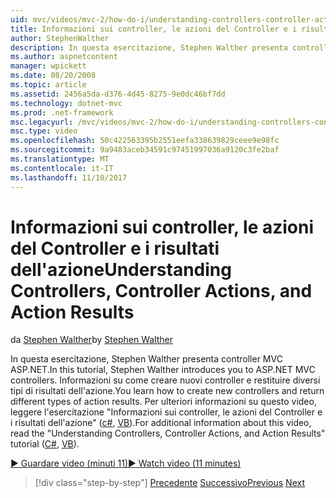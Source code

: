 ```yaml
---
uid: mvc/videos/mvc-2/how-do-i/understanding-controllers-controller-actions-and-action-results
title: Informazioni sui controller, le azioni del Controller e i risultati dell'azione | Documenti Microsoft
author: StephenWalther
description: In questa esercitazione, Stephen Walther presenta controller MVC ASP.NET. Informazioni su come creare nuovi controller e restituire tipi diversi di res azione...
ms.author: aspnetcontent
manager: wpickett
ms.date: 08/20/2008
ms.topic: article
ms.assetid: 2456a5da-d376-4d45-8275-9e0dc46bf7dd
ms.technology: dotnet-mvc
ms.prod: .net-framework
msc.legacyurl: /mvc/videos/mvc-2/how-do-i/understanding-controllers-controller-actions-and-action-results
msc.type: video
ms.openlocfilehash: 50c422563395b2551eefa338639829ceee9e98fc
ms.sourcegitcommit: 9a9483aceb34591c97451997036a9120c3fe2baf
ms.translationtype: MT
ms.contentlocale: it-IT
ms.lasthandoff: 11/10/2017
---
```

<a name="understanding-controllers-controller-actions-and-action-results"></a><span data-ttu-id="d1628-104">Informazioni sui controller, le azioni del Controller e i risultati dell'azione</span><span class="sxs-lookup"><span data-stu-id="d1628-104">Understanding Controllers, Controller Actions, and Action Results</span></span>
====================
<span data-ttu-id="d1628-105">da [Stephen Walther](https://github.com/StephenWalther)</span><span class="sxs-lookup"><span data-stu-id="d1628-105">by [Stephen Walther](https://github.com/StephenWalther)</span></span>

<span data-ttu-id="d1628-106">In questa esercitazione, Stephen Walther presenta controller MVC ASP.NET.</span><span class="sxs-lookup"><span data-stu-id="d1628-106">In this tutorial, Stephen Walther introduces you to ASP.NET MVC controllers.</span></span> <span data-ttu-id="d1628-107">Informazioni su come creare nuovi controller e restituire diversi tipi di risultati dell'azione.</span><span class="sxs-lookup"><span data-stu-id="d1628-107">You learn how to create new controllers and return different types of action results.</span></span> <span data-ttu-id="d1628-108">Per ulteriori informazioni su questo video, leggere l'esercitazione "Informazioni sui controller, le azioni del Controller e i risultati dell'azione" ([c#](../../../overview/older-versions-1/controllers-and-routing/aspnet-mvc-controllers-overview-cs.md), [VB](../../../overview/older-versions-1/controllers-and-routing/asp-net-mvc-controller-overview-vb.md)).</span><span class="sxs-lookup"><span data-stu-id="d1628-108">For additional information about this video, read the "Understanding Controllers, Controller Actions, and Action Results" tutorial ([C#](../../../overview/older-versions-1/controllers-and-routing/aspnet-mvc-controllers-overview-cs.md), [VB](../../../overview/older-versions-1/controllers-and-routing/asp-net-mvc-controller-overview-vb.md)).</span></span>

[<span data-ttu-id="d1628-109">&#9654; Guardare video (minuti 11)</span><span class="sxs-lookup"><span data-stu-id="d1628-109">&#9654; Watch video (11 minutes)</span></span>](https://channel9.msdn.com/Blogs/ASP-NET-Site-Videos/understanding-controllers-controller-actions-and-action-results)

>[!div class="step-by-step"]
<span data-ttu-id="d1628-110">[Precedente](aspnet-mvc-controller-overview.md)
[Successivo](understanding-views-view-data-and-html-helpers.md)</span><span class="sxs-lookup"><span data-stu-id="d1628-110">[Previous](aspnet-mvc-controller-overview.md)
[Next](understanding-views-view-data-and-html-helpers.md)</span></span>
